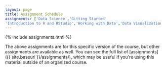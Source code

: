 ```yaml
---
layout: page
title: Assignment Schedule
assignments: ['Data Science','Gitting Started'
'Introduction to R and RStudio','Working with Data','Data Visualization','Programming Fundamentals 1','Programming Fundamentals 2','Knitr','Introduction to Databases','Working with Databases','Joins and Tidy Data', 'Putting It All Together']
---
```


{% include assignments.html %}

The above assignments are for this specific version of the course, but other
assignments are available as well. You can see the full list of
[assignments]({{ site.baseurl }}/assignments/), which may be useful if you're using this material
outside of an organized course.

<!-- Schedule Management
- Update the `assignments:` list with `title:` from `assignments/` files.
- Add 'Template' to `assignments:` to view the course template from `docs/`.
- The remaining content should be left AS IS.
-->
